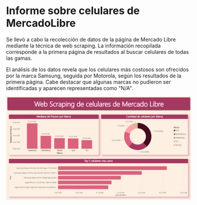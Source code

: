# Informe sobre celulares de MercadoLibre
Se llevó a cabo la recolección de datos de la página de Mercado Libre mediante la técnica de web scraping. La información recopilada corresponde a la primera página de resultados al buscar celulares de todas las gamas.

El análisis de los datos revela que los celulares más costosos son ofrecidos por la marca Samsung, seguida por Motorola, según los resultados de la primera página. Cabe destacar que algunas marcas no pudieron ser identificadas y aparecen representadas como "N/A".

![alt text](image.png)
